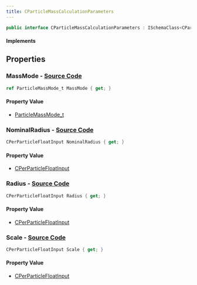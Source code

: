 ```yaml
---
title: CParticleMassCalculationParameters
---
```


```csharp
public interface CParticleMassCalculationParameters : ISchemaClass<CParticleMassCalculationParameters>, ISchemaField, ISchemaClass, INativeHandle
```

#### Implements

## Properties

### **MassMode** - [Source Code](https://github.com/swiftly-solution/swiftlys2/blob/main/managed/src/SwiftlyS2.Generated/Schemas/Interfaces/CParticleMassCalculationParameters.cs#L16)

```csharp
ref ParticleMassMode_t MassMode { get; }
```

#### Property Value

- [ParticleMassMode_t](/docs/api/shared/schemadefinitions/particlemassmode_t)

### **NominalRadius** - [Source Code](https://github.com/swiftly-solution/swiftlys2/blob/main/managed/src/SwiftlyS2.Generated/Schemas/Interfaces/CParticleMassCalculationParameters.cs#L20)

```csharp
CPerParticleFloatInput NominalRadius { get; }
```

#### Property Value

- [CPerParticleFloatInput](/docs/api/shared/schemadefinitions/cperparticlefloatinput)

### **Radius** - [Source Code](https://github.com/swiftly-solution/swiftlys2/blob/main/managed/src/SwiftlyS2.Generated/Schemas/Interfaces/CParticleMassCalculationParameters.cs#L18)

```csharp
CPerParticleFloatInput Radius { get; }
```

#### Property Value

- [CPerParticleFloatInput](/docs/api/shared/schemadefinitions/cperparticlefloatinput)

### **Scale** - [Source Code](https://github.com/swiftly-solution/swiftlys2/blob/main/managed/src/SwiftlyS2.Generated/Schemas/Interfaces/CParticleMassCalculationParameters.cs#L22)

```csharp
CPerParticleFloatInput Scale { get; }
```

#### Property Value

- [CPerParticleFloatInput](/docs/api/shared/schemadefinitions/cperparticlefloatinput)

